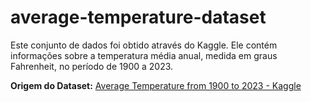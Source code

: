 # average-temperature-dataset

Este conjunto de dados foi obtido através do Kaggle. Ele contém informações sobre a temperatura média anual, medida em graus Fahrenheit, no período de 1900 a 2023.

**Origem do Dataset:** [Average Temperature from 1900 to 2023 - Kaggle](https://www.kaggle.com/datasets/giabchnguyn/average-temperature-from-1900-to-2023)
